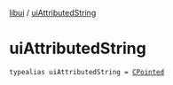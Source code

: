 [libui](index.md) / [uiAttributedString](./ui-attributed-string.md)

# uiAttributedString

`typealias uiAttributedString = `[`CPointed`](../kotlinx.cinterop/-c-pointed/index.md)